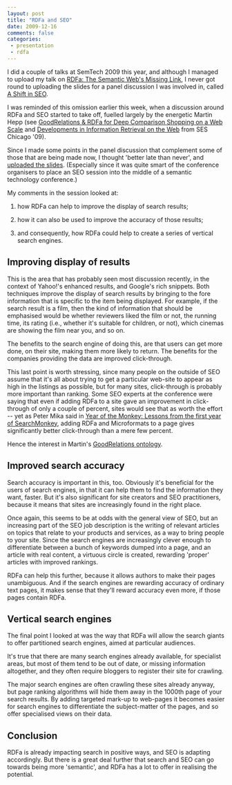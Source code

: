 ```yaml
---
layout: post
title: "RDFa and SEO"
date: 2009-12-16
comments: false
categories:
 - presentation
 - rdfa
---
```


I did a couple of talks at SemTech 2009 this year, and although I managed to
upload my talk on [RDFa: The Semantic Web's Missing Link](/blog/2009/06/slides-for-semtech2009-talk-on-rdfa),
I never got round to uploading the slides for a panel discussion I was involved
in, called [A Shift in SEO](http://semtech2009.com/session/2049/).

<!-- more -->

I was reminded of this omission earlier this week, when a discussion around
RDFa and SEO started to take off, fuelled largely by the energetic Martin Hepp
(see [GoodRelations & RDFa for Deep Comparison Shopping on a Web Scale](http://www.slideshare.net/mhepp/goodrelations-rdfa-for-deep-comparison-shopping-on-a-web-scale)
and [Developments in Information Retrieval on the Web](http://www.seroundtable.com/archives/021266.html) from SES Chicago '09).

Since I made some points in the panel discussion that complement some of those
that are being made now, I thought 'better late than never', and [uploaded the slides](http://www.slideshare.net/mark.birbeck/rdfa-in-seo). (Especially since
it was quite smart of the conference organisers to place an SEO session into
the middle of a semantic technology conference.)

My comments in the session looked at:

  1. how RDFa can help to improve the display of search results;

  2. how it can also be used to improve the accuracy of those results;

  3. and consequently, how RDFa could help to create a series of vertical search engines.

## Improving display of results

This is the area that has probably seen most discussion recently, in the
context of Yahoo!'s enhanced results, and Google's rich snippets. Both
techniques improve the display of search results by bringing to the fore
information that is specific to the item being displayed. For example, if the
search result is a film, then the kind of information that should be
emphasised would be whether reviewers liked the film or not, the running time,
its rating (i.e., whether it's suitable for children, or not), which cinemas
are showing the film near you, and so on.

The benefits to the search engine of doing this, are that users can get more
done, on their site, making them more likely to return. The benefits for the
companies providing the data are improved click-through.

This last point is worth stressing, since many people on the outside of SEO
assume that it's all about trying to get a particular web-site to appear as
high in the listings as possible, but for many sites, click-through is
probably more important than ranking. Some SEO experts at the conference were
saying that even if adding RDFa to a site gave an improvement in click-through
of only a couple of percent, sites would see that as worth the effort -- yet
as Peter Mika said in [Year of the Monkey: Lessons from the first year of SearchMonkey](http://www.semantic-conference.com/session/1723/),
adding RDFa and Microformats to a page gives significantly better click-through
than a mere few percent.

Hence the interest in Martin's [GoodRelations ontology](http://purl.org/goodrelations/).

## Improved search accuracy

Search accuracy is important in this, too. Obviously it's beneficial for the
users of search engines, in that it can help them to find the information they
want, faster. But it's also significant for site creators and SEO
practitioners, because it means that sites are increasingly found in the right
place.

Once again, this seems to be at odds with the general view of SEO, but an
increasing part of the SEO job description is the writing of relevant articles
on topics that relate to your products and services, as a way to bring people
to your site. Since the search engines are increasingly clever enough to
differentiate between a bunch of keywords dumped into a page, and an article
with real content, a virtuous circle is created, rewarding 'proper' articles
with improved rankings.

RDFa can help this further, because it allows authors to make their pages
unambiguous. And if the search engines are rewarding accuracy of ordinary text
pages, it makes sense that they'll reward accuracy even more, if those pages
contain RDFa.

## Vertical search engines

The final point I looked at was the way that RDFa will allow the search giants
to offer partitioned search engines, aimed at particular audiences.

It's true that there are many search engines already available, for specialist
areas, but most of them tend to be out of date, or missing information
altogether, and they often require bloggers to register their site for
crawling.

The major search engines are often crawling these sites already anyway, but
page ranking algorithms will hide them away in the 1000th page of your search
results. By adding targeted mark-up to web-pages it becomes easier for search
engines to differentiate the subject-matter of the pages, and so offer
specialised views on their data.

## Conclusion

RDFa is already impacting search in positive ways, and SEO is adapting
accordingly. But there is a great deal further that search and SEO can go
towards being more 'semantic', and RDFa has a lot to offer in realising the
potential.
